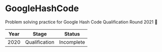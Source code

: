 # GoogleHashCode
 
Problem solving practice for Google Hash Code Qualification Round 2021 🙂

| Year | Stage          | Status     |
| ---- | ---------------| ---------- |
| 2020 | Qualification  | Incomplete |
